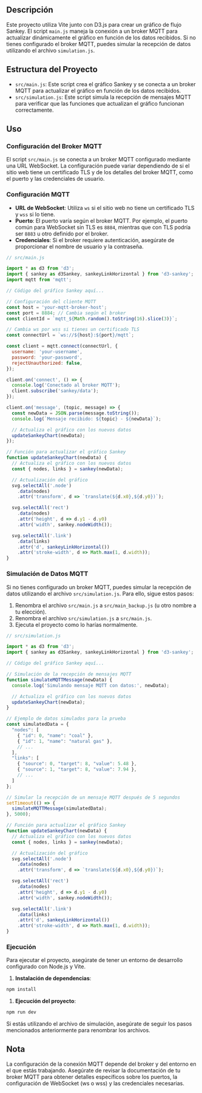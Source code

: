 ## Descripción

Este proyecto utiliza Vite junto con D3.js para crear un gráfico de flujo Sankey. El script `main.js` maneja la conexión a un broker MQTT para actualizar dinámicamente el gráfico en función de los datos recibidos. Si no tienes configurado el broker MQTT, puedes simular la recepción de datos utilizando el archivo `simulation.js`.

## Estructura del Proyecto

- `src/main.js`: Este script crea el gráfico Sankey y se conecta a un broker MQTT para actualizar el gráfico en función de los datos recibidos.
- `src/simulation.js`: Este script simula la recepción de mensajes MQTT para verificar que las funciones que actualizan el gráfico funcionan correctamente.

## Uso

### Configuración del Broker MQTT

El script `src/main.js` se conecta a un broker MQTT configurado mediante una URL WebSocket. La configuración puede variar dependiendo de si el sitio web tiene un certificado TLS y de los detalles del broker MQTT, como el puerto y las credenciales de usuario.

### Configuración MQTT

- **URL de WebSocket**: Utiliza `ws` si el sitio web no tiene un certificado TLS y `wss` si lo tiene.
- **Puerto**: El puerto varía según el broker MQTT. Por ejemplo, el puerto común para WebSocket sin TLS es `8884`, mientras que con TLS podría ser `8883` u otro definido por el broker.
- **Credenciales**: Si el broker requiere autenticación, asegúrate de proporcionar el nombre de usuario y la contraseña.

```jsx
// src/main.js

import * as d3 from 'd3';
import { sankey as d3Sankey, sankeyLinkHorizontal } from 'd3-sankey';
import mqtt from 'mqtt';

// Código del gráfico Sankey aquí...

// Configuración del cliente MQTT
const host = 'your-mqtt-broker-host';
const port = 8884; // Cambia según el broker
const clientId = `mqtt_${Math.random().toString(16).slice(3)}`;

// Cambia ws por wss si tienes un certificado TLS
const connectUrl = `ws://${host}:${port}/mqtt`;

const client = mqtt.connect(connectUrl, {
  username: 'your-username',
  password: 'your-password',
  rejectUnauthorized: false,
});

client.on('connect', () => {
  console.log('Conectado al broker MQTT');
  client.subscribe('sankey/data');
});

client.on('message', (topic, message) => {
  const newData = JSON.parse(message.toString());
  console.log(`Mensaje recibido: ${topic} - ${newData}`);

  // Actualiza el gráfico con los nuevos datos
  updateSankeyChart(newData);
});

// Función para actualizar el gráfico Sankey
function updateSankeyChart(newData) {
  // Actualiza el gráfico con los nuevos datos
  const { nodes, links } = sankey(newData);

  // Actualización del gráfico
  svg.selectAll('.node')
    .data(nodes)
    .attr('transform', d => `translate(${d.x0},${d.y0})`);

  svg.selectAll('rect')
    .data(nodes)
    .attr('height', d => d.y1 - d.y0)
    .attr('width', sankey.nodeWidth());

  svg.selectAll('.link')
    .data(links)
    .attr('d', sankeyLinkHorizontal())
    .attr('stroke-width', d => Math.max(1, d.width));
}
```

### Simulación de Datos MQTT

Si no tienes configurado un broker MQTT, puedes simular la recepción de datos utilizando el archivo `src/simulation.js`. Para ello, sigue estos pasos:

1. Renombra el archivo `src/main.js` a `src/main_backup.js` (u otro nombre a tu elección).
2. Renombra el archivo `src/simulation.js` a `src/main.js`.
3. Ejecuta el proyecto como lo harías normalmente.

```jsx
// src/simulation.js

import * as d3 from 'd3';
import { sankey as d3Sankey, sankeyLinkHorizontal } from 'd3-sankey';

// Código del gráfico Sankey aquí...

// Simulación de la recepción de mensajes MQTT
function simulateMQTTMessage(newData) {
  console.log('Simulando mensaje MQTT con datos:', newData);

  // Actualiza el gráfico con los nuevos datos
  updateSankeyChart(newData);
}

// Ejemplo de datos simulados para la prueba
const simulatedData = {
  "nodes": [
    { "id": 0, "name": "coal" },
    { "id": 1, "name": "natural gas" },
    // ...
  ],
  "links": [
    { "source": 0, "target": 8, "value": 5.48 },
    { "source": 1, "target": 8, "value": 7.94 },
    // ...
  ]
};

// Simular la recepción de un mensaje MQTT después de 5 segundos
setTimeout(() => {
  simulateMQTTMessage(simulatedData);
}, 5000);

// Función para actualizar el gráfico Sankey
function updateSankeyChart(newData) {
  // Actualiza el gráfico con los nuevos datos
  const { nodes, links } = sankey(newData);

  // Actualización del gráfico
  svg.selectAll('.node')
    .data(nodes)
    .attr('transform', d => `translate(${d.x0},${d.y0})`);

  svg.selectAll('rect')
    .data(nodes)
    .attr('height', d => d.y1 - d.y0)
    .attr('width', sankey.nodeWidth());

  svg.selectAll('.link')
    .data(links)
    .attr('d', sankeyLinkHorizontal())
    .attr('stroke-width', d => Math.max(1, d.width));
}
```

### Ejecución

Para ejecutar el proyecto, asegúrate de tener un entorno de desarrollo configurado con Node.js y Vite.

1. **Instalación de dependencias**:

```bash
npm install
```

1. **Ejecución del proyecto**:

```bash
npm run dev
```

Si estás utilizando el archivo de simulación, asegúrate de seguir los pasos mencionados anteriormente para renombrar los archivos.

## Nota

La configuración de la conexión MQTT depende del broker y del entorno en el que estás trabajando. Asegúrate de revisar la documentación de tu broker MQTT para obtener detalles específicos sobre los puertos, la configuración de WebSocket (ws o wss) y las credenciales necesarias.